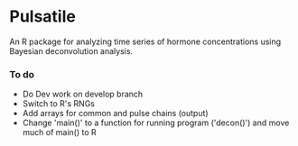 # Pulsatile

An R package for analyzing time series of hormone concentrations using Bayesian
deconvolution analysis.


### To do
- Do Dev work on develop branch
- Switch to R's RNGs 
- Add arrays for common and pulse chains (output)
- Change 'main()' to a function for running program ('decon()') and move much of
  main() to R



